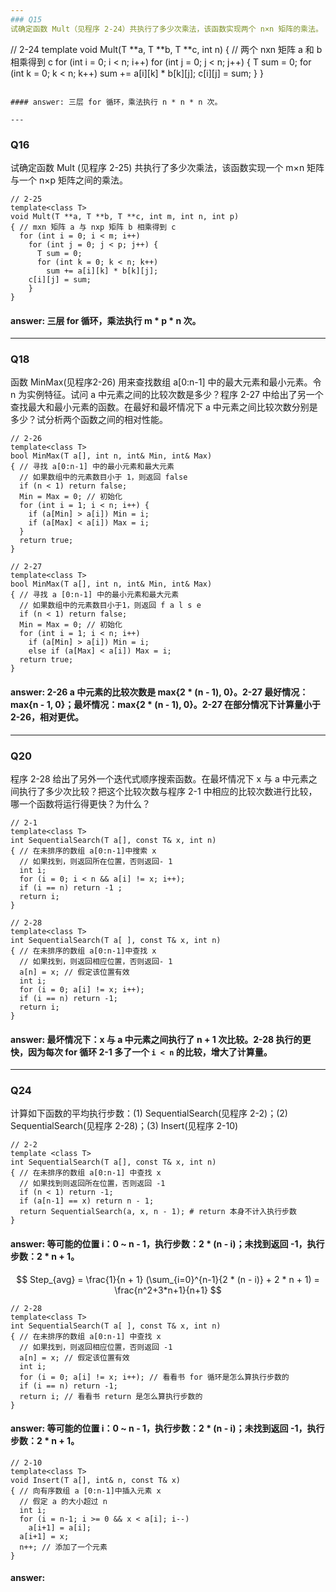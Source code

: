 ```yaml
---
### Q15
试确定函数 Mult（见程序 2-24）共执行了多少次乘法，该函数实现两个 n×n 矩阵的乘法。

```
// 2-24
template<class T>
void Mult(T **a, T **b, T **c, int n)
{ // 两个 nxn 矩阵 a 和 b 相乘得到 c
  for (int i = 0; i < n; i++)
    for (int j = 0; j < n; j++) {
      T sum = 0;
      for (int k = 0; k < n; k++)
        sum += a[i][k] * b[k][j];
      c[i][j] = sum;
    }
}
```

#### answer: 三层 for 循环，乘法执行 n * n * n 次。

---
```

### Q16
试确定函数 Mult (见程序 2-25) 共执行了多少次乘法，该函数实现一个 m×n 矩阵与一个 n×p 矩阵之间的乘法。

```
// 2-25
template<class T>
void Mult(T **a, T **b, T **c, int m, int n, int p)
{ // mxn 矩阵 a 与 nxp 矩阵 b 相乘得到 c
  for (int i = 0; i < m; i++)
    for (int j = 0; j < p; j++) {
      T sum = 0;
      for (int k = 0; k < n; k++)
        sum += a[i][k] * b[k][j];
    c[i][j] = sum;
    }
}
```

#### answer: 三层 for 循环，乘法执行 m * p * n 次。

---
### Q18
函数 MinMax(见程序2-26) 用来查找数组 a[0:n-1] 中的最大元素和最小元素。令 n 为实例特征。试问 a 中元素之间的比较次数是多少？程序 2-27 中给出了另一个查找最大和最小元素的函数。在最好和最坏情况下 a 中元素之间比较次数分别是多少？试分析两个函数之间的相对性能。

```
// 2-26
template<class T>
bool MinMax(T a[], int n, int& Min, int& Max)
{ // 寻找 a[0:n-1] 中的最小元素和最大元素
  // 如果数组中的元素数目小于 1，则返回 false
  if (n < 1) return false;
  Min = Max = 0; // 初始化
  for (int i = 1; i < n; i++) {
    if (a[Min] > a[i]) Min = i;
    if (a[Max] < a[i]) Max = i;
  }
  return true;
}
```

```
// 2-27
template<class T>
bool MinMax(T a[], int n, int& Min, int& Max)
{ // 寻找 a [0:n-1] 中的最小元素和最大元素
  // 如果数组中的元素数目小于1，则返回 f a l s e
  if (n < 1) return false;
  Min = Max = 0; // 初始化
  for (int i = 1; i < n; i++)
    if (a[Min] > a[i]) Min = i;
    else if (a[Max] < a[i]) Max = i;
  return true;
}
```

#### answer: 2-26 a 中元素的比较次数是 max{2 * (n - 1), 0}。2-27 最好情况：max{n - 1, 0}；最坏情况：max{2 * (n - 1), 0}。2-27 在部分情况下计算量小于 2-26，相对更优。

---
### Q20
程序 2-28 给出了另外一个迭代式顺序搜索函数。在最坏情况下 x 与 a 中元素之间执行了多少次比较？把这个比较次数与程序 2-1 中相应的比较次数进行比较，哪一个函数将运行得更快？为什么？

```
// 2-1
template<class T>
int SequentialSearch(T a[], const T& x, int n)
{ // 在未排序的数组 a[0:n-1]中搜索 x
  // 如果找到，则返回所在位置，否则返回- 1
  int i;
  for (i = 0; i < n && a[i] != x; i++);
  if (i == n) return -1 ;
  return i;
}
```

```
// 2-28
template<class T>
int SequentialSearch(T a[ ], const T& x, int n)
{ // 在未排序的数组 a[0:n-1]中查找 x
  // 如果找到，则返回相应位置，否则返回- 1
  a[n] = x; // 假定该位置有效
  int i;
  for (i = 0; a[i] != x; i++);
  if (i == n) return -1;
  return i;
}
```

#### answer: 最坏情况下：x 与 a 中元素之间执行了 n + 1 次比较。2-28 执行的更快，因为每次 for 循环 2-1 多了一个 `i < n` 的比较，增大了计算量。

---
### Q24
计算如下函数的平均执行步数：(1) SequentialSearch(见程序 2-2)；(2) SequentialSearch(见程序 2-28)；(3) Insert(见程序 2-10)

```
// 2-2
template <class T>
int SequentialSearch(T a[], const T& x, int n)
{ // 在未排序的数组 a[0:n-1] 中查找 x
  // 如果找到则返回所在位置，否则返回 -1
  if (n < 1) return -1;
  if (a[n-1] == x) return n - 1;
  return SequentialSearch(a, x, n - 1); # return 本身不计入执行步数
}
```
#### answer: 等可能的位置 i：0 ~ n - 1，执行步数：2 * (n - i)；未找到返回 -1，执行步数：2 * n + 1。
$$ Step_{avg} = \frac{1}{n + 1} (\sum_{i=0}^{n-1}{2 * (n - i)} + 2 * n + 1) =  \frac{n^2+3*n+1}{n+1}  $$

```
// 2-28
template<class T>
int SequentialSearch(T a[ ], const T& x, int n)
{ // 在未排序的数组 a[0:n-1] 中查找 x
  // 如果找到，则返回相应位置，否则返回 -1
  a[n] = x; // 假定该位置有效
  int i;
  for (i = 0; a[i] != x; i++); // 看看书 for 循环是怎么算执行步数的
  if (i == n) return -1;
  return i; // 看看书 return 是怎么算执行步数的
}
```
#### answer: 等可能的位置 i：0 ~ n - 1，执行步数：2 * (n - i)；未找到返回 -1，执行步数：2 * n + 1。

```
// 2-10
template<class T>
void Insert(T a[], int& n, const T& x)
{ // 向有序数组 a [0:n-1]中插入元素 x
  // 假定 a 的大小超过 n 
  int i;
  for (i = n-1; i >= 0 && x < a[i]; i--)
    a[i+1] = a[i];
  a[i+1] = x;
  n++; // 添加了一个元素
}
```

#### answer: 
